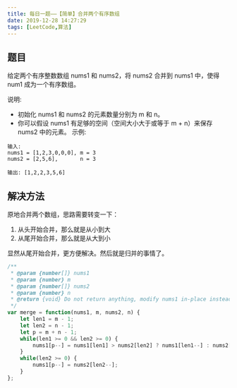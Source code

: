 ```yaml
---
title: 每日一题——【简单】合并两个有序数组
date: 2019-12-28 14:27:29
tags: [LeetCode,算法]
---
```


## 题目
给定两个有序整数数组 nums1 和 nums2，将 nums2 合并到 nums1 中，使得 num1 成为一个有序数组。

说明:

* 初始化 nums1 和 nums2 的元素数量分别为 m 和 n。
* 你可以假设 nums1 有足够的空间（空间大小大于或等于 m + n）来保存 nums2 中的元素。
示例:
```
输入:
nums1 = [1,2,3,0,0,0], m = 3
nums2 = [2,5,6],       n = 3

输出: [1,2,2,3,5,6]
```

## 解决方法
原地合并两个数组，思路需要转变一下：
1. 从头开始合并，那么就是从小到大
2. 从尾开始合并，那么就是从大到小

显然从尾开始合并，更方便解决。然后就是归并的事情了。

```js
/**
 * @param {number[]} nums1
 * @param {number} m
 * @param {number[]} nums2
 * @param {number} n
 * @return {void} Do not return anything, modify nums1 in-place instead.
 */
var merge = function(nums1, m, nums2, n) {
    let len1 = m - 1;
    let len2 = n - 1;
    let p = m + n - 1;
    while(len1 >= 0 && len2 >= 0) {
        nums1[p--] = nums1[len1] > nums2[len2] ? nums1[len1--] : nums2[len2--];
    }
    while(len2 >= 0) {
        nums1[p--] = nums2[len2--];
    }
};
```
